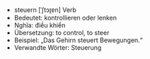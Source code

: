 - steuern [ˈʃtɔɪ̯ɐn]	Verb
- Bedeutet: kontrollieren oder lenken
- Nghĩa: điều khiển
- Übersetzung: to control, to steer
- Beispiel: „Das Gehirn steuert Bewegungen.“
- Verwandte Wörter: Steuerung